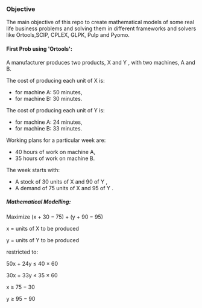 ### Objective
The main objective of this repo to create mathematical models of some real life business problems and solving them in different frameworks and solvers like Ortools,SCIP, CPLEX, GLPK, Pulp and Pyomo.
#### First Prob using 'Ortools': 
A manufacturer produces two products, X and Y , with two machines, A and B.

The cost of producing each unit of X is:
- for machine A: 50 minutes,
- for machine B: 30 minutes.

The cost of producing each unit of Y is:
- for machine A: 24 minutes,
- for machine B: 33 minutes.

Working plans for a particular week are:
- 40 hours of work on machine A,
- 35 hours of work on machine B.

The week starts with:
- A stock of 30 units of X and 90 of Y ,
- A demand of 75 units of X and 95 of Y .
##### Mathematical Modelling:
Maximize (x + 30 − 75) + (y + 90 − 95)

x = units of X to be produced

y = units of Y to be produced

restricted to:

50x + 24y ≤ 40 × 60

30x + 33y ≤ 35 × 60

x ≥ 75 − 30

y ≥ 95 − 90
